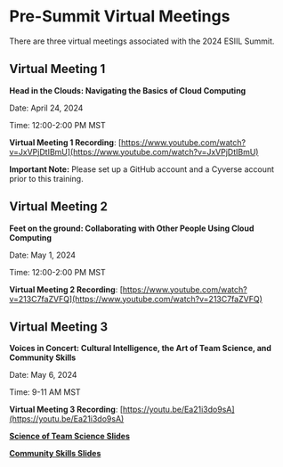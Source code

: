 # Pre-Summit Virtual Meetings


There are three virtual meetings associated with the 2024 ESIIL Summit.
## Virtual Meeting 1

**Head in the Clouds: Navigating the Basics of Cloud Computing**

Date: April 24, 2024

Time: 12:00-2:00 PM MST

**Virtual Meeting 1 Recording**: [https://www.youtube.com/watch?v=JxVPjDtIBmU](https://www.youtube.com/watch?v=JxVPjDtIBmU)

**Important Note:** Please set up a GitHub account and a Cyverse account prior to this training.

## Virtual Meeting 2

**Feet on the ground: Collaborating with Other People Using Cloud Computing**

Date:  May 1, 2024

Time: 12:00-2:00 PM MST


**Virtual Meeting 2 Recording**: [https://www.youtube.com/watch?v=213C7faZVFQ](https://www.youtube.com/watch?v=213C7faZVFQ)



## Virtual Meeting 3

**Voices in Concert: Cultural Intelligence, the Art of Team Science, and Community Skills**

Date: May 6, 2024

Time: 9-11 AM MST

**Virtual Meeting 3 Recording**: [https://youtu.be/Ea21i3do9sA](https://youtu.be/Ea21i3do9sA)

**[Science of Team Science Slides](https://o365coloradoedu.sharepoint.com/:b:/s/CIRES-EarthLab/ESBIjItMBfFIsl_ZELF1t5kBjEpK09UK8fiONZ-fnKuxuw?e=MDZdKg)**

**[Community Skills Slides](https://o365coloradoedu.sharepoint.com/:b:/s/CIRES-EarthLab/ESBIjItMBfFIsl_ZELF1t5kBjEpK09UK8fiONZ-fnKuxuw?e=lcfRbJ)**
